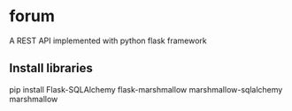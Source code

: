 # forum

A REST API implemented with python flask framework 


## Install libraries

pip install Flask-SQLAlchemy flask-marshmallow marshmallow-sqlalchemy marshmallow
